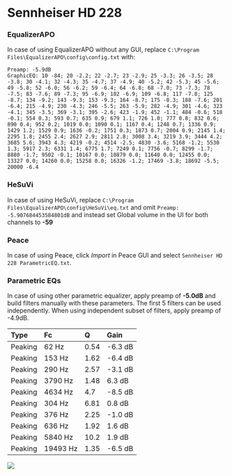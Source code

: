 # Sennheiser HD 228

### EqualizerAPO
In case of using EqualizerAPO without any GUI, replace `C:\Program Files\EqualizerAPO\config\config.txt`
with:
```
Preamp: -5.9dB
GraphicEQ: 10 -84; 20 -2.2; 22 -2.7; 23 -2.9; 25 -3.3; 26 -3.5; 28 -3.8; 30 -4.1; 32 -4.3; 35 -4.7; 37 -4.9; 40 -5.2; 42 -5.3; 45 -5.6; 49 -5.8; 52 -6.0; 56 -6.2; 59 -6.4; 64 -6.8; 68 -7.0; 73 -7.3; 78 -7.5; 83 -7.6; 89 -7.3; 95 -6.9; 102 -6.9; 109 -6.8; 117 -7.8; 125 -8.7; 134 -9.2; 143 -9.3; 153 -9.3; 164 -8.7; 175 -8.3; 188 -7.6; 201 -6.4; 215 -4.9; 230 -4.3; 246 -5.5; 263 -5.9; 282 -4.9; 301 -4.6; 323 -4.1; 345 -3.5; 369 -3.1; 395 -2.6; 423 -1.9; 452 -1.1; 484 -0.6; 518 -0.1; 554 0.3; 593 0.7; 635 0.9; 679 1.1; 726 1.0; 777 0.8; 832 0.6; 890 0.4; 952 0.2; 1019 0.0; 1090 0.1; 1167 0.4; 1248 0.7; 1336 0.9; 1429 1.2; 1529 0.9; 1636 -0.2; 1751 0.3; 1873 0.7; 2004 0.9; 2145 1.4; 2295 1.8; 2455 2.4; 2627 2.9; 2811 2.8; 3008 3.4; 3219 3.9; 3444 4.2; 3685 5.6; 3943 4.3; 4219 -0.2; 4514 -2.5; 4830 -3.6; 5168 -1.2; 5530 1.3; 5917 2.3; 6331 1.4; 6775 1.7; 7249 0.1; 7756 -0.7; 8299 -1.7; 8880 -1.7; 9502 -0.1; 10167 0.0; 10879 0.0; 11640 0.0; 12455 0.0; 13327 0.0; 14260 0.0; 15258 0.0; 16326 -1.2; 17469 -3.8; 18692 -5.5; 20000 -6.4
```

### HeSuVi
In case of using HeSuVi, replace `C:\Program Files\EqualizerAPO\config\HeSuVi\eq.txt` and omit `Preamp:
-5.907684453584801dB` and instead set Global volume in the UI for both channels to **-59**

### Peace
In case of using Peace, click *Import* in Peace GUI and select `Sennheiser HD 228 ParametricEQ.txt`.

### Parametric EQs
In case of using other parametric equalizer, apply preamp of **-5.0dB** and build filters manually
with these parameters. The first 5 filters can be used independently.
When using independent subset of filters, apply preamp of -4.9dB.

| Type    | Fc       |     Q | Gain    |
|:--------|:---------|:------|:--------|
| Peaking | 62 Hz    |  0.54 | -6.3 dB |
| Peaking | 153 Hz   |  1.62 | -6.4 dB |
| Peaking | 290 Hz   |  2.57 | -3.1 dB |
| Peaking | 3790 Hz  |  1.48 | 6.3 dB  |
| Peaking | 4634 Hz  |  4.7  | -8.5 dB |
| Peaking | 304 Hz   |  6.81 | 0.8 dB  |
| Peaking | 376 Hz   |  2.25 | -1.0 dB |
| Peaking | 636 Hz   |  1.92 | 1.6 dB  |
| Peaking | 5840 Hz  | 10.2  | 1.9 dB  |
| Peaking | 19493 Hz |  1.35 | -6.5 dB |

![](https://raw.githubusercontent.com/jaakkopasanen/AutoEq/master/results/headphonecom/sbaf-serious/Sennheiser%20HD%20228/Sennheiser%20HD%20228.png)